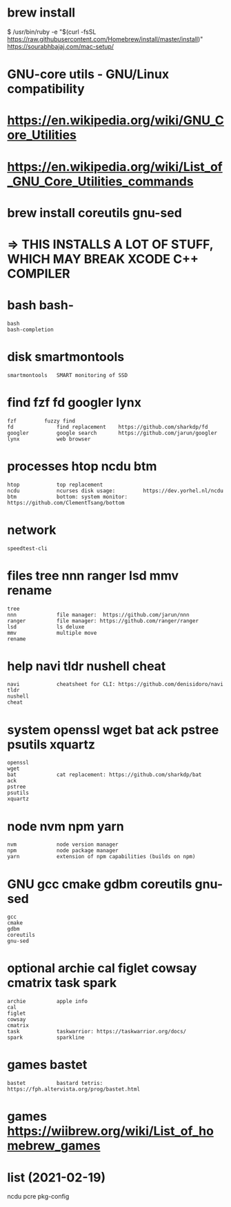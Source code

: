 # brew install
$ /usr/bin/ruby -e "$(curl -fsSL https://raw.githubusercontent.com/Homebrew/install/master/install)"
https://sourabhbajaj.com/mac-setup/



# GNU-core utils - GNU/Linux compatibility
# https://en.wikipedia.org/wiki/GNU_Core_Utilities
# https://en.wikipedia.org/wiki/List_of_GNU_Core_Utilities_commands
# brew install coreutils  gnu-sed
# => THIS INSTALLS A LOT OF STUFF, WHICH MAY BREAK XCODE C++ COMPILER



# bash          bash-
    bash
    bash-completion
# disk         smartmontools
    smartmontools   SMART monitoring of SSD
# find          fzf fd googler lynx
    fzf		    fuzzy find
    fd              find replacement  	https://github.com/sharkdp/fd
    googler         google search   	https://github.com/jarun/googler
    lynx		    web browser

# processes      htop ncdu btm
    htop            top replacement
    ncdu            ncurses disk usage:  	    https://dev.yorhel.nl/ncdu
    btm        	    bottom: system monitor:  	https://github.com/ClementTsang/bottom

# network
    speedtest-cli   

# files         tree nnn ranger lsd mmv rename
    tree
    nnn             file manager:  https://github.com/jarun/nnn
    ranger          file manager: https://github.com/ranger/ranger
    lsd             ls deluxe
    mmv             multiple move
    rename          

# help          navi tldr nushell cheat
    navi            cheatsheet for CLI: https://github.com/denisidoro/navi
    tldr
    nushell
    cheat

# system        openssl wget bat ack pstree psutils xquartz
    openssl
    wget
    bat             cat replacement: https://github.com/sharkdp/bat
    ack
    pstree
    psutils
    xquartz

# node          nvm npm yarn
    nvm             node version manager
    npm             node package manager
    yarn            extension of npm capabilities (builds on npm)

# GNU           gcc cmake gdbm coreutils gnu-sed
    gcc
    cmake
    gdbm
    coreutils  
    gnu-sed

# optional      archie cal figlet cowsay cmatrix task spark
    archie          apple info
    cal 
    figlet
    cowsay
    cmatrix
    task            taskwarrior: https://taskwarrior.org/docs/
    spark           sparkline
 
# games         bastet
    bastet          bastard tetris: https://fph.altervista.org/prog/bastet.html

# games 	https://wiibrew.org/wiki/List_of_homebrew_games


# list (2021-02-19)
ncdu
pcre
pkg-config
